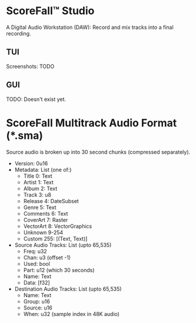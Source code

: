 # ScoreFall™ Studio
A Digital Audio Workstation (DAW): Record and mix tracks into a final recording.

## TUI
Screenshots: TODO

## GUI
TODO: Doesn't exist yet.

# ScoreFall Multitrack Audio Format (*.sma)
Source audio is broken up into 30 second chunks (compressed separately).

 - Version: 0u16
 - Metadata: List (one of:)
   - Title 0: Text
   - Artist 1: Text
   - Album 2: Text
   - Track 3: u8
   - Release 4: DateSubset
   - Genre 5: Text
   - Comments 6: Text
   - CoverArt 7: Raster
   - VectorArt 8: VectorGraphics
   - Unknown 9-254
   - Custom 255: \[(Text, Text)\]
 - Source Audio Tracks: List (upto 65,535)
   - Freq: u32
   - Chan: u3 (offset -1)
   - Used: bool
   - Part: u12 (which 30 seconds)
   - Name: Text
   - Data: \[f32\]
 - Destination Audio Tracks: List (upto 65,535)
   - Name: Text
   - Group: u16
   - Source: u16
   - When: u32 (sample index in 48K audio)
